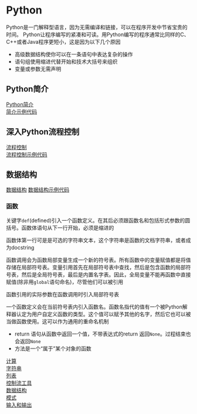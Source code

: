 # Python
Python是一门解释型语言，因为无需编译和链接，可以在程序开发中节省宝贵的时间。
Python让程序编写的紧凑和可读。用Python编写的程序通常比同样的C、C++或者Java程序更短小，这是因为以下几个原因
- 高级数据结构使你可以在一条语句中表达复杂的操作
- 语句组使用缩进代替开始和技术大括号来组织
- 变量或参数无需声明

## Python简介
[Python简介](tutorial/3_Python简介.md)<br/>
[简介示例代码](tutorial/3_Python简介.py)<br/>

## 深入Python流程控制

[流程控制](tutorial/4_深入Python流程控制.md)<br/>
[流程控制示例代码](tutorial/4_深入Python流程控制.py)<br>

## 数据结构
[数据结构](tutorial/5_数据结构.md)
[数据结构示例代码](tutorial/5_数据结构.py)

### 函数
关键字`def`(defined)引入一个函数定义。在其后必须跟函数名和包括形式参数的圆括号。函数体语句从下一行开始，必须是缩进的

函数体第一行可是是可选的字符串文本，这个字符串是函数的文档字符串，或者成为docstring

函数调用会为函数局部变量生成一个新的符号表。所有函数中的变量赋值都是将值存储在局部符号表。变量引用首先在局部符号表中查找，然后是包含函数的局部符号表，然后是全局符号表，最后是内置名字表。因此，全局变量不能再函数中直接赋值(除非用`global`语句命名)，尽管他们可以被引用

函数引用的实际参数在函数调用时引入局部符号表

一个函数定义会在当前符号表内引入函数名。函数名指代的值有一个被Python解释器认定为用户自定义函数的类型。这个值可以赋予其他的名字，然后它也可以被当做函数使用。这可以作为通用的重命名机制

* return 语句从函数中返回一个值，不带表达式的return 返回`None`。过程结束也会返回`None`
* 方法是一个“属于”某个对象的函数

[计算](calculator.py)</br>
[字符串](strings.py)</br>
[列表](lists.py)</br>
[控制流工具](controlflowtools.py)</br>
[数据结构](datastructures.py)</br>
[模式](modules.py)</br>
[输入和输出](inputandoutput.py)</br>